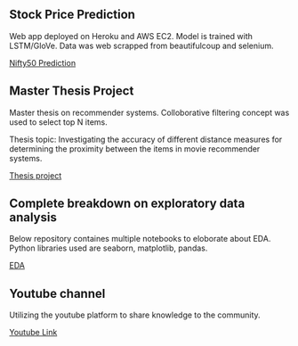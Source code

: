 
## Stock Price Prediction
Web app deployed on Heroku and AWS EC2. Model is trained with LSTM/GloVe. Data was web scrapped from beautifulcoup and selenium.

[Nifty50 Prediction](https://github.com/beingsantosh/heroku-app-nifty50)

## Master Thesis Project
Master thesis on recommender systems. Colloborative filtering concept was used to select top N items.

Thesis topic: Investigating the accuracy of different distance measures for determining the proximity between the items in movie recommender systems.

[Thesis project](https://github.com/beingsantosh/Final-thesis-work-on-Recommender-System)

## Complete breakdown on exploratory data analysis 
Below repository containes multiple notebooks to eloborate about EDA. Python libraries used are seaborn, matplotlib, pandas.

[EDA](https://github.com/beingsantosh/Visualization)

## Youtube channel
Utilizing the youtube platform to share knowledge to the community.

[Youtube Link](https://www.youtube.com/channel/UCKGTj6idu9jb1jx06YAphCA)


<!--
**beingsantosh/beingsantosh** is a ✨ _special_ ✨ repository because its `README.md` (this file) appears on your GitHub profile.

Here are some ideas to get you started:

- 🔭 I’m currently working on ...
- 🌱 I’m currently learning ...
- 👯 I’m looking to collaborate on ...
- 🤔 I’m looking for help with ...
- 💬 Ask me about ...
- 📫 How to reach me: ...
- 😄 Pronouns: ...
- ⚡ Fun fact: ...
-->
